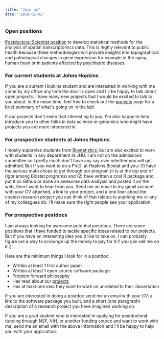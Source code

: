 ```yaml
---
title: "Join us"
date: "2019-01-02"
---
```



### Open positions

[Postdoctoral Scientist position](https://docs.google.com/document/d/1B9nAjJx8pVzbVKXbmHrwM_3x20piGzISvplNrGCxFpE/edit?usp=sharing) to develop statistical methods for the analysis of spatial transcriptomics data. This is highly relevant to public health because these methodologies will provide insights into topographical and pathological changes in gene expression for example in the aging human brain or in patients affected by psychiatric diseases. 


### For current students at Johns Hopkins

If you are a current Hopkins student and are interested in working with me come by my office any time the door is open and I'll be happy to talk about open projects. I have many new projects that I would be excited to talk to you about. In the mean time, feel free to check out the [projects](../projects/index.html) page for a brief summary of what's going on in the lab! 

If our projects don't seem that interesting to you, I'm also happy to help introduce you to other folks in data science or genomics who might have projects you are more interested in. 

### For prospective students at Johns Hopkins

I mostly supervise students from [Biostatistics](http://www.jhsph.edu/departments/biostatistics/), but am also excited to work with students in any department at JHU. I am not on the admissions committee so I pretty much don't have any say over whether you will get admitted. But if you want to do a Ph.D. at Hopkins Biostat and you: (1) have the serious math chops to get through our program (it is at the top end of rigor among Biostat programs) and (2) have written a cool R package and put it on Github or done an awesome data analysis and posted it on the web, then I want to hear from you. Send me an email to my gmail account with your CV attached, a link to your project, and a one liner about the coolest research project you can think of that relates to anything me or any of my colleagues do. I'll make sure the right people see your application. 

### For prospective postdocs

I am always looking for awesome potential postdocs. There are some positions that I have funded to tackle specific ideas related to our projects. But if you have an interesting idea you'd like to take on, I can probably figure out a way to scrounge up the money to pay for it if you can sell me on it :). 

Here are the minimum things I look for in a postdoc:

* Written at least 1 first author paper 
* Written at least 1 open source software package
* [Problem forward philosophy](http://simplystatistics.org/2013/05/29/what-statistics-should-do-about-big-data-problem-forward-not-solution-backward/)
* Has read about our [projects](../projects/index.html)
* Has at least one idea they want to work on unrelated to their dissertation

If you are interested in doing a postdoc send me an email with your CV, a link to the software package you built, and a short (one paragraph) description of a research project you have imagined working on. 

If you are a grad student who is interested in applying for postdoctoral funding through NSF, NIH, or another funding source and want to work with me, send me an email with the above information and I'll be happy to help you with your application. 


